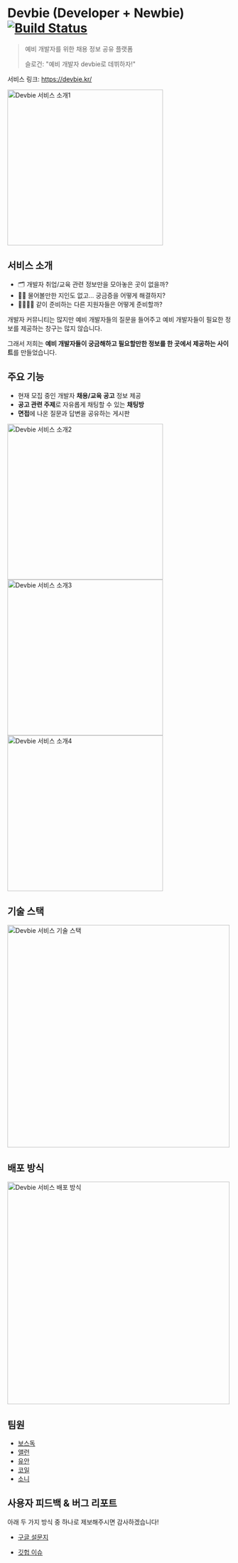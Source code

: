 # Devbie (Developer + Newbie) [![Build Status](https://travis-ci.org/woowacourse-teams/2020-devbie.svg?branch=develop)](https://travis-ci.org/woowacourse-teams/2020-devbie)
> 예비 개발자를 위한 채용 정보 공유 플랫폼
>
> 슬로건: "예비 개발자 devbie로 데뷔하자!"

서비스 링크: https://devbie.kr/

<img src="https://images.velog.io/images/sonypark/post/ec7935f5-d66e-4313-a0ff-a56e64612c1d/devbie0.png" alt="Devbie 서비스 소개1" width="350" />

## 서비스 소개

- 🗂 개발자 취업/교육 관련 정보만을 모아놓은 곳이 없을까?
- 🤷‍♂️ 물어볼만한 지인도 없고... 궁금증을 어떻게 해결하지?
- 👨‍👨‍👦‍👦 같이 준비하는 다른 지원자들은 어떻게 준비할까?

개발자 커뮤니티는 많지만 예비 개발자들의 질문을 들어주고 예비 개발자들이 필요한 정보를 제공하는 창구는 많지 않습니다.

그래서 저희는 **예비 개발자들이 궁금해하고 필요할만한 정보를 한 곳에서 제공하는 사이트**를 만들었습니다.

## 주요 기능
- 현재 모집 중인 개발자 **채용/교육 공고** 정보 제공
- **공고 관련 주제**로 자유롭게 채팅할 수 있는 **채팅방**
- **면접**에 나온 질문과 답변을 공유하는 게시판

<img src="https://images.velog.io/images/sonypark/post/2a63e4d4-c5a6-46bc-9a9e-72c4f509d636/devbie1.png" alt="Devbie 서비스 소개2" width="350" />
<img src="https://images.velog.io/images/sonypark/post/d69c441b-9c57-4ece-89c3-80ffc2724d9a/devbie3.png" alt="Devbie 서비스 소개3" width="350" />
<img src="https://images.velog.io/images/sonypark/post/23b7a14a-68ca-4dd0-8a2b-fd5683b50fae/devbie4.png" alt="Devbie 서비스 소개4" width="350" />

## 기술 스택

<img src="https://images.velog.io/images/sonypark/post/4bfd78fd-5a9b-4200-9075-71d9f22e53e9/image.png" alt="Devbie 서비스 기술 스택" width="500" />

## 배포 방식

<img src="https://images.velog.io/images/sonypark/post/e0e97577-7463-49f2-b678-36de0e7b20f5/image.png" alt="Devbie 서비스 배포 방식" width="500" />

## 팀원
- [보스독](https://github.com/yeonnseok)
- [앨런](https://github.com/khb1109)
- [유안](https://github.com/KimSeongGyu1)
- [코일](https://github.com/slowCoyle)
- [소니](https://github.com/sonypark)


## 사용자 피드백 & 버그 리포트
아래 두 가지 방식 중 하나로 제보해주시면 감사하겠습니다!

- [구글 설문지](https://forms.gle/9vgeMbBcvPz7sYsbA)

- [깃헙 이슈](https://github.com/woowacourse-teams/2020-devbie/issues)
